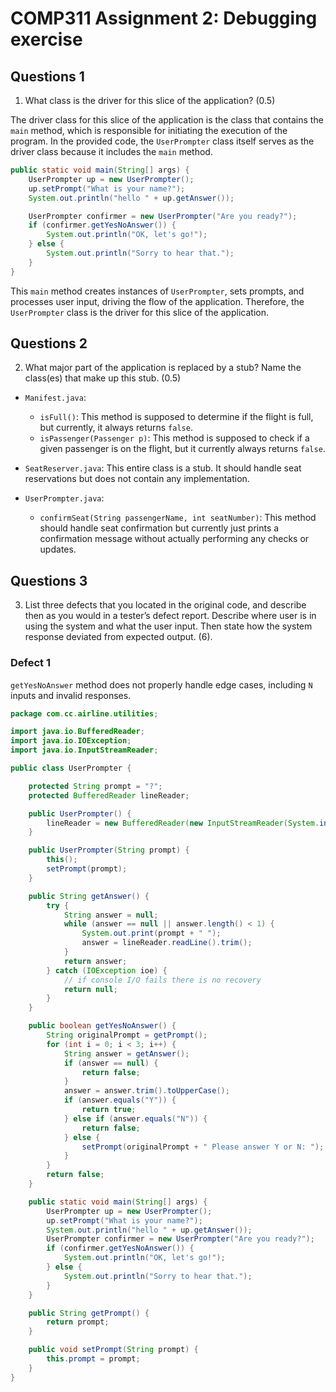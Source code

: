 # COMP311 Assignment 2: Debugging exercise

## Questions 1

1. What class is the driver for this slice of the application? (0.5)

The driver class for this slice of the application is the class that contains the `main` method, which is responsible for initiating the execution of the program. In the provided code, the `UserPrompter` class itself serves as the driver class because it includes the `main` method.

```java
public static void main(String[] args) {
    UserPrompter up = new UserPrompter();
    up.setPrompt("What is your name?");
    System.out.println("hello " + up.getAnswer());

    UserPrompter confirmer = new UserPrompter("Are you ready?");
    if (confirmer.getYesNoAnswer()) {
        System.out.println("OK, let's go!");
    } else {
        System.out.println("Sorry to hear that.");
    }
}
```

This `main` method creates instances of `UserPrompter`, sets prompts, and processes user input, driving the flow of the application. Therefore, the `UserPrompter` class is the driver for this slice of the application.

## Questions 2

2. What major part of the application is replaced by a stub? Name the class(es) that make up this stub.
(0.5)

- `Manifest.java`:
  - `isFull()`: This method is supposed to determine if the flight is full, but currently, it always returns `false`.
  - `isPassenger(Passenger p)`: This method is supposed to check if a given passenger is on the flight, but it currently always returns `false`.

- `SeatReserver.java`: This entire class is a stub. It should handle seat reservations but does not contain any implementation.

- `UserPrompter.java`:
  - `confirmSeat(String passengerName, int seatNumber)`: This method should handle seat confirmation but currently just prints a confirmation message without actually performing any checks or updates.

## Questions 3

3. List three defects that you located in the original code, and describe then as you would in a tester’s
defect report. Describe where user is in using the system and what the user input. Then state how
the system response deviated from expected output. (6).

### Defect 1

`getYesNoAnswer` method does not properly handle edge cases, including `N` inputs and invalid responses.

```java
package com.cc.airline.utilities;

import java.io.BufferedReader;
import java.io.IOException;
import java.io.InputStreamReader;

public class UserPrompter {

    protected String prompt = "?";
    protected BufferedReader lineReader;

    public UserPrompter() {
        lineReader = new BufferedReader(new InputStreamReader(System.in));
    }

    public UserPrompter(String prompt) {
        this();
        setPrompt(prompt);
    }

    public String getAnswer() {
        try {
            String answer = null;
            while (answer == null || answer.length() < 1) {
                System.out.print(prompt + " ");
                answer = lineReader.readLine().trim();
            }
            return answer;
        } catch (IOException ioe) {
            // if console I/O fails there is no recovery
            return null;
        }
    }

    public boolean getYesNoAnswer() {
        String originalPrompt = getPrompt();
        for (int i = 0; i < 3; i++) {
            String answer = getAnswer();
            if (answer == null) {
                return false;
            }
            answer = answer.trim().toUpperCase();
            if (answer.equals("Y")) {
                return true;
            } else if (answer.equals("N")) {
                return false;
            } else {
                setPrompt(originalPrompt + " Please answer Y or N: ");
            }
        }
        return false;
    }

    public static void main(String[] args) {
        UserPrompter up = new UserPrompter();
        up.setPrompt("What is your name?");
        System.out.println("hello " + up.getAnswer());
        UserPrompter confirmer = new UserPrompter("Are you ready?");
        if (confirmer.getYesNoAnswer()) {
            System.out.println("OK, let's go!");
        } else {
            System.out.println("Sorry to hear that.");
        }
    }

    public String getPrompt() {
        return prompt;
    }

    public void setPrompt(String prompt) {
        this.prompt = prompt;
    }
}
```
